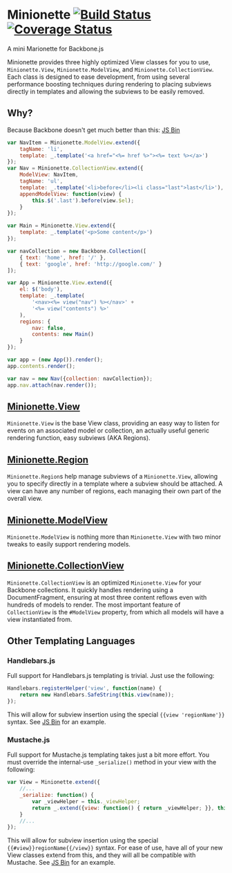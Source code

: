 Minionette [![Build Status](https://travis-ci.org/jridgewell/minionette.png?branch=master)](https://travis-ci.org/jridgewell/minionette) [![Coverage Status](https://coveralls.io/repos/jridgewell/minionette/badge.png)](https://coveralls.io/r/jridgewell/minionette)
==========

A mini Marionette for Backbone.js

Minionette provides three highly optimized View classes for you to use,
`Minionette.View`, `Minionette.ModelView`, and
`Minionette.CollectionView`. Each class is designed to ease development,
from using several performance boosting techniques during rendering to
placing subviews directly in templates and allowing the subviews to be
easily removed.

Why?
----

Because Backbone doesn't get much better than this: [JS Bin](http://jsbin.com/oKEruPE/9/edit?js,output)

```javascript
var NavItem = Minionette.ModelView.extend({
    tagName: 'li',
    template: _.template('<a href="<%= href %>"><%= text %></a>')
});
var Nav = Minionette.CollectionView.extend({
    ModelView: NavItem,
    tagName: 'ul',
    template: _.template('<li>before</li><li class="last">last</li>'),
    appendModelView: function(view) {
        this.$('.last').before(view.$el);
    }
});

var Main = Minionette.View.extend({
    template: _.template('<p>Some content</p>')
});

var navCollection = new Backbone.Collection([
    { text: 'home', href: '/' },
    { text: 'google', href: 'http://google.com/' }
]);

var App = Minionette.View.extend({
    el: $('body'),
    template: _.template(
        '<nav><%= view("nav") %></nav>' +
        '<%= view("contents") %>'
    ),
    regions: {
        nav: false,
        contents: new Main()
    }
});

var app = (new App()).render();
app.contents.render();

var nav = new Nav({collection: navCollection});
app.nav.attach(nav.render());
```

[Minionette.View](/docs/minionette.view.md)
-----------------

`Minionette.View` is the base View class, providing an easy way to
listen for events on an associated model or collection, an actually
useful generic rendering function, easy subviews (AKA Regions).


[Minionette.Region](/docs/minionette.region.md)
-------------------

`Minionette.Region`s help manage subviews of a `Minionette.View`,
allowing you to specify directly in a template where a subview should be
attached. A view can have any number of regions, each managing their own
part of the overall view.


[Minionette.ModelView](/docs/minionette.modelview.md)
----------------------

`Minionette.ModelView` is nothing more than `Minionette.View` with two
minor tweaks to easily support rendering models.


[Minionette.CollectionView](/docs/minionette.collectionview.md)
---------------------------

`Minionette.CollectionView` is an optimized `Minionette.View` for your
Backbone collections. It quickly handles rendering using a
DocumentFragment, ensuring at most three content reflows even with
hundreds of models to render. The most important feature of
`CollectionView` is the `#ModelView` property, from which all models
will have a view instantiated from.


Other Templating Languages
--------------------------

### Handlebars.js

Full support for Handlebars.js templating is trivial. Just use the
following:

```javascript
Handlebars.registerHelper('view', function(name) {
    return new Handlebars.SafeString(this.view(name));
});
```

This will allow for subview insertion using the special `{{view
'regionName'}}` syntax. See [JS Bin](http://jsbin.com/oKEruPE/5/edit?js,output)
for an example.

### Mustache.js

Full support for Mustache.js templating takes just a bit more effort.
You must override the internal-use `_serialize()` method in your view
with the following:

```javascript
var View = Minionette.extend({
    //...
    _serialize: function() {
        var _viewHelper = this._viewHelper;
        return _.extend({view: function() { return _viewHelper; }}, this.serialize());
    }
    //...
});
```

This will allow for subview insertion using the special
`{{#view}}regionName{{/view}}` syntax.  For ease of use, have all of
your new View classes extend from this, and they will all be compatible
with Mustache. See [JS Bin](http://jsbin.com/oKEruPE/6/edit?js,output) for an
example.
